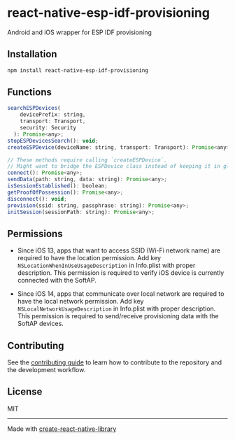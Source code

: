 # react-native-esp-idf-provisioning

Android and iOS wrapper for ESP IDF provisioning

## Installation

```sh
npm install react-native-esp-idf-provisioning
```

## Functions

```js
searchESPDevices(
    devicePrefix: string,
    transport: Transport,
    security: Security
  ): Promise<any>;
stopESPDevicesSearch(): void;
createESPDevice(deviceName: string, transport: Transport): Promise<any>;

// These methods require calling `createESPDevice`.
// Might want to bridge the ESPDevice class instead of keeping it in global scope?
connect(): Promise<any>;
sendData(path: string, data: string): Promise<any>;
isSessionEstablished(): boolean;
getProofOfPossession(): Promise<any>;
disconnect(): void;
provision(ssid: string, passphrase: string): Promise<any>;
initSession(sessionPath: string): Promise<any>;
```

## Permissions

- Since iOS 13, apps that want to access SSID (Wi-Fi network name) are required to have the location permission. Add key `NSLocationWhenInUseUsageDescription` in Info.plist with proper description. This permission is required to verify iOS device is currently connected with the SoftAP. 

- Since iOS 14, apps that communicate over local network are required to have the local network permission. Add key `NSLocalNetworkUsageDescription` in Info.plist with proper description. This permission is required to send/receive provisioning data with the SoftAP devices.


## Contributing

See the [contributing guide](CONTRIBUTING.md) to learn how to contribute to the repository and the development workflow.

## License

MIT

---

Made with [create-react-native-library](https://github.com/callstack/react-native-builder-bob)
